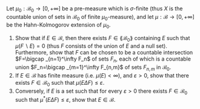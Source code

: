Let $\mu _0 :\mathcal{B} _0 \to [0,+\infty]$ be a pre-measure which is $\sigma$-finite (thus $X$ is the countable union of sets in $\mathcal{B} _0$ of finite $\mu _0$-measure), and let $\mu :\mathcal{B} \to [0,+\infty]$ be the Hahn-Kolmogorov extension of $\mu _0$.
1. Show that if $E \in \mathcal{B}$, then there exists $F \in \lang \mathcal{B}_0\rang$ containing $E$ such that $\mu(F\backslash E)=0$ (thus $F$ consists of the union of $E$ and a null set). Furthermore, show that $F$ can be chosen to be a countable intersection $F=\bigcap _{n=1}^\infty F_n$ of sets $F_n$, each of which is a countable
union $F_n=\bigcap _{m=1}^\infty F_{n,m}$ of sets $F_{n,m}$ in $\mathcal{B} _0$.
2. If $E \in \mathcal{B}$ has finite measure (i.e. $\mu(E)< \infty$), and $\varepsilon>0$, show that there exists $F\in \mathcal{B} _0$ such that $\mu(E\Delta F)\le \varepsilon$.
3. Conversely, if $E$ is a set such that for every $\varepsilon>0$ there exists $F\in \mathcal{B} _0$ such that $\mu^*(E\Delta F)\le \varepsilon$, show that $E \in \mathcal{B}$.